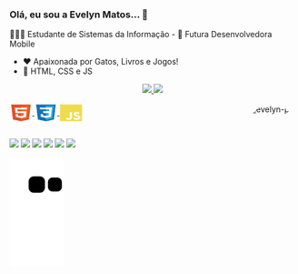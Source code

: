 ### Olá, eu sou a Evelyn Matos... 👋

👩🏻‍🎓 Estudante de Sistemas da Informação - 🚀 Futura Desenvolvedora Mobile

  - ❤️ Apaixonada por Gatos, Livros e Jogos! 
  - 📖 HTML, CSS e JS
  
<div align="center">
  <a href="https://github.com/evelyn-matos">
  <img height="160em" src="https://github-readme-stats-git-masterrstaa-rickstaa.vercel.app/api?username=evelyn-matos&show_icons=true&theme=radical&include_all_commits=true&count_private=true"/>
  <img height="160em" src="https://github-readme-stats-git-masterrstaa-rickstaa.vercel.app/api/top-langs/?username=evelyn-matos&layout=compact&langs_count=7&theme=radical"/>
</div>
<div style="display: inline_block"><br>
  <img align="center" alt="Evelyn-HTML" height="30" width="40" src="https://raw.githubusercontent.com/devicons/devicon/master/icons/html5/html5-original.svg">
  <img align="center" alt="Evelyn-CSS" height="30" width="40" src="https://raw.githubusercontent.com/devicons/devicon/master/icons/css3/css3-original.svg">
  <img align="center" alt="Evelyn-Js" height="30" width="40" src="https://raw.githubusercontent.com/devicons/devicon/master/icons/javascript/javascript-plain.svg">

  <img align="right" alt="evelyn-pic" height="150" style="border-radius:50px;" src="https://media.discordapp.net/attachments/1033494131995054112/1033494290057408532/avatar-github.png?width=676&height=676">

</div>
  
  ##
 
<div> 
  <a href="https://www.youtube.com/" target="_blank"><img src="https://img.shields.io/badge/YouTube-FF0000?style=for-the-badge&logo=youtube&logoColor=white" target="_blank"></a>
  <a href="https://instagram.com" target="_blank"><img src="https://img.shields.io/badge/-Instagram-%23E4405F?style=for-the-badge&logo=instagram&logoColor=white" target="_blank"></a>
 	<a href="https://www.twitch.tv" target="_blank"><img src="https://img.shields.io/badge/Twitch-9146FF?style=for-the-badge&logo=twitch&logoColor=white" target="_blank"></a>
 <a href="https://discord.com" target="_blank"><img src="https://img.shields.io/badge/Discord-7289DA?style=for-the-badge&logo=discord&logoColor=white" target="_blank"></a> 
  <a href = "mailto:euevelynmatos@gmail.com"><img src="https://img.shields.io/badge/-Gmail-%23333?style=for-the-badge&logo=gmail&logoColor=white" target="_blank"></a>
  <a href="https://www.linkedin.com" target="_blank"><img src="https://img.shields.io/badge/-LinkedIn-%230077B5?style=for-the-badge&logo=linkedin&logoColor=white" target="_blank"></a> 
 
 ![snake gif](https://github.com/evelyn-matos/evelyn-matos/blob/output/github-contribution-grid-snake.svg)
 
</div>
